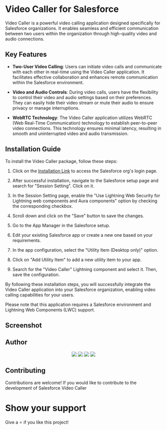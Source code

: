 # Video Caller for Salesforce

Video Caller is a powerful video calling application designed specifically for Salesforce organizations. It enables seamless and efficient communication between two users within the organization through high-quality video and audio connections.

## Key Features

- **Two-User Video Calling**: Users can initiate video calls and communicate with each other in real-time using the Video Caller application. It facilitates effective collaboration and enhances remote communication within the Salesforce environment.

- **Video and Audio Controls**: During video calls, users have the flexibility to control their video and audio settings based on their preferences. They can easily hide their video stream or mute their audio to ensure privacy or manage interruptions.

- **WebRTC Technology**: The Video Caller application utilizes WebRTC (Web Real-Time Communication) technology to establish peer-to-peer video connections. This technology ensures minimal latency, resulting in smooth and uninterrupted video and audio transmission.

## Installation Guide

To install the Video Caller package, follow these steps:

1. Click on the [Installation Link](https://login.salesforce.com/packaging/installPackage.apexp?p0=04t2w0000093oMy) to access the Salesforce org's login page.

2. After successful installation, navigate to the Salesforce setup page and search for "Session Setting". Click on it.

3. In the Session Setting page, enable the "Use Lightning Web Security for Lightning web components and Aura components" option by checking the corresponding checkbox.

4. Scroll down and click on the "Save" button to save the changes.

5. Go to the App Manager in the Salesforce setup.

6. Edit your existing Salesforce app or create a new one based on your requirements.

7. In the app configuration, select the "Utility Item (Desktop only)" option.

8. Click on "Add Utility Item" to add a new utility item to your app.

9. Search for the "Video Caller" Lightning component and select it. Then, save the configuration.

By following these installation steps, you will successfully integrate the Video Caller application into your Salesforce organization, enabling video calling capabilities for your users.

Please note that this application requires a Salesforce environment and Lightning Web Components (LWC) support.

## Screenshot 


## Author
<p align="center">
  <a href="https://github.com/Tilak612"><img src="https://img.shields.io/badge/Author-Tilak%20Padole-blueviolet?style=flat-square"></a>
  <a href="https://www.linkedin.com/in/tilak-padole"><img src="https://img.shields.io/badge/LinkedIn-Tilak%20Padole-blue?style=flat-square"></a>
  <a href="https://github.com/imtiyaj786"><img src="https://img.shields.io/badge/Author-Imtiyaj%20Alam-blueviolet?style=flat-square"></a>
  <a href="https://linkedin.com/in/imtiyaj786"><img src="https://img.shields.io/badge/LinkedIn-Imtiyaj%20Alam-blue?style=flat-square"></a>
</p>


## Contributing

Contributions are welcome! If you would like to contribute to the development of Salesforce Video Caller

# Show your support

Give a ⭐ if you like this project!

